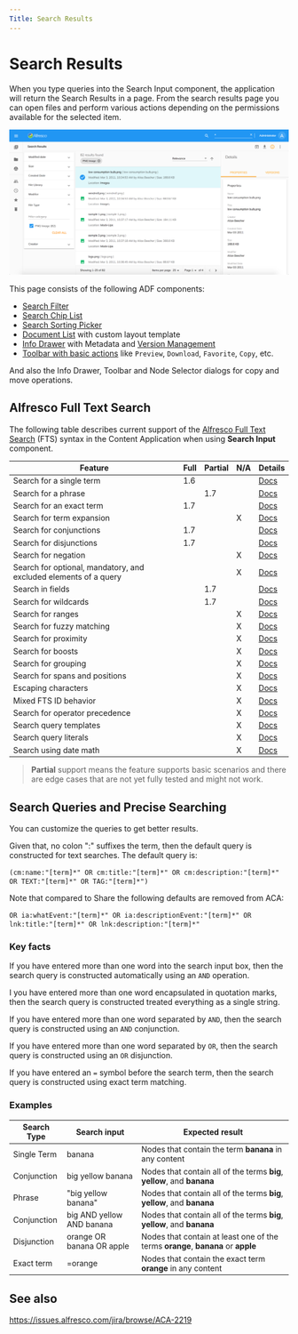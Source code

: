```yaml
---
Title: Search Results
---
```


# Search Results

When you type queries into the Search Input component, the application will return the Search Results in a page. From the search results page you can open files and perform various actions depending on the permissions available for the selected item.

![Search Results](../images/aca-search-results.png)

This page consists of the following ADF components:

- [Search Filter](https://www.alfresco.com/abn/adf/docs/content-services/components/search-filter.component/)
- [Search Chip List](https://www.alfresco.com/abn/adf/docs/content-services/components/search-chip-list.component/)
- [Search Sorting Picker](https://www.alfresco.com/abn/adf/docs/content-services/components/search-sorting-picker.component/)
- [Document List](https://www.alfresco.com/abn/adf/docs/content-services/components/document-list.component/) with custom layout template
- [Info Drawer](/features/info-drawer) with Metadata and [Version Management](#version-manager)
- [Toolbar with basic actions](/features/document-list-layout#actions-and-the-actions-toolbar) like `Preview`, `Download`, `Favorite`, `Copy`, etc.

And also the Info Drawer, Toolbar and Node Selector dialogs for copy and move operations.

## Alfresco Full Text Search

The following table describes current support of the
[Alfresco Full Text Search](http://docs.alfresco.com/6.1/concepts/rm-searchsyntax-intro.html) (FTS) syntax
in the Content Application when using **Search Input** component.

| Feature                                                          | Full | Partial | N/A | Details                                                                            |
| ---------------------------------------------------------------- | ---- | ------- | --- | ---------------------------------------------------------------------------------- |
| Search for a single term                                         | 1.6  |         |     | [Docs](https://docs.alfresco.com/6.0/concepts/rm-searchsyntax-single.html)         |
| Search for a phrase                                              |      | 1.7     |     | [Docs](https://docs.alfresco.com/6.0/concepts/rm-searchsyntax-phrase.html)         |
| Search for an exact term                                         | 1.7  |         |     | [Docs](https://docs.alfresco.com/6.0/concepts/rm-searchsyntax-exact.html)          |
| Search for term expansion                                        |      |         | X   | [Docs](https://docs.alfresco.com/6.0/concepts/rm-searchsyntax-term.html)           |
| Search for conjunctions                                          | 1.7  |         |     | [Docs](https://docs.alfresco.com/6.0/concepts/rm-searchsyntax-conjunct.html)       |
| Search for disjunctions                                          | 1.7  |         |     | [Docs](https://docs.alfresco.com/6.0/concepts/rm-searchsyntax-disjunct.html)       |
| Search for negation                                              |      |         | X   | [Docs](https://docs.alfresco.com/6.0/concepts/rm-searchsyntax-negate.html)         |
| Search for optional, mandatory, and excluded elements of a query |      |         | X   | [Docs](https://docs.alfresco.com/6.0/concepts/rm-searchsyntax-optional.html)       |
| Search in fields                                                 |      | 1.7     |     | [Docs](https://docs.alfresco.com/6.0/concepts/rm-searchsyntax-fields.html)         |
| Search for wildcards                                             |      | 1.7     |     | [Docs](https://docs.alfresco.com/6.0/concepts/rm-searchsyntax-wildcards.html)      |
| Search for ranges                                                |      |         | X   | [Docs](https://docs.alfresco.com/6.0/concepts/rm-searchsyntax-ranges.html)         |
| Search for fuzzy matching                                        |      |         | X   | [Docs](https://docs.alfresco.com/6.0/concepts/rm-searchsyntax-fuzzy.html)          |
| Search for proximity                                             |      |         | X   | [Docs](https://docs.alfresco.com/6.0/concepts/rm-searchsyntax-proximity.html)      |
| Search for boosts                                                |      |         | X   | [Docs](https://docs.alfresco.com/6.0/concepts/rm-searchsyntax-boosts.html)         |
| Search for grouping                                              |      |         | X   | [Docs](https://docs.alfresco.com/6.0/concepts/rm-searchsyntax-grouping.html)       |
| Search for spans and positions                                   |      |         | X   | [Docs](https://docs.alfresco.com/6.0/concepts/rm-searchsyntax-spans.html)          |
| Escaping characters                                              |      |         | X   | [Docs](https://docs.alfresco.com/6.0/concepts/rm-searchsyntax-escaping.html)       |
| Mixed FTS ID behavior                                            |      |         | X   | [Docs](https://docs.alfresco.com/6.0/concepts/rm-searchsyntax-ftsid.html)          |
| Search for operator precedence                                   |      |         | X   | [Docs](https://docs.alfresco.com/6.0/concepts/rm-searchsyntax-precedence.html)     |
| Search query templates                                           |      |         | X   | [Docs](https://docs.alfresco.com/6.0/concepts/rm-searchsyntax-querytemplates.html) |
| Search query literals                                            |      |         | X   | [Docs](https://docs.alfresco.com/6.0/concepts/rm-searchsyntax-literals.html)       |
| Search using date math                                           |      |         | X   | [Docs](https://docs.alfresco.com/6.0/concepts/rm-searchsyntax-datemaths.html)      |

> **Partial** support means the feature supports basic scenarios
> and there are edge cases that are not yet fully tested and might not work.

## Search Queries and Precise Searching

You can customize the queries to get better results.

Given that, no colon ":" suffixes the term, then the default query is constructed for text searches. The default query is:

```text
(cm:name:"[term]*" OR cm:title:"[term]*" OR cm:description:"[term]*" OR TEXT:"[term]*" OR TAG:"[term]*")
```

Note that compared to Share the following defaults are removed from ACA:

```text
OR ia:whatEvent:"[term]*" OR ia:descriptionEvent:"[term]*" OR lnk:title:"[term]*" OR lnk:description:"[term]*"
```

### Key facts

If you have entered more than one word into the search input box, then the search query is constructed automatically using an `AND` operation.

I you have entered more than one word encapsulated in quotation marks, then the search query is constructed treated everything as a single string.

If you have entered more than one word separated by `AND`, then the search query is constructed using an `AND` conjunction.

If you have entered more than one word separated by `OR`, then the search query is constructed using an `OR` disjunction.

If you have entered an `=` symbol before the search term, then the search query is constructed using exact term matching.

### Examples

| Search Type | Search input | Expected result |
| --- | --- | --- |
| Single Term | banana | Nodes that contain the term **banana** in any content | 
| Conjunction | big yellow banana | Nodes that contain all of the terms **big**, **yellow**, and **banana** |
| Phrase | "big yellow banana" | Nodes that contain all of the terms **big**, **yellow**, and **banana** |
| Conjunction | big AND yellow AND banana | Nodes that contain all of the terms **big**, **yellow**, and **banana** |
| Disjunction | orange OR banana OR apple | Nodes that contain at least one of the terms **orange**, **banana** or **apple** |
| Exact term | =orange | Nodes that contain the exact term **orange** in any content |

## See also

<https://issues.alfresco.com/jira/browse/ACA-2219>
